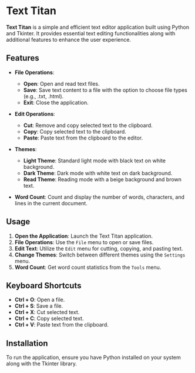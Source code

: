# Text Titan

**Text Titan** is a simple and efficient text editor application built using Python and Tkinter. It provides essential text editing functionalities along with additional features to enhance the user experience. 

## Features

- **File Operations**: 
  - **Open**: Open and read text files.
  - **Save**: Save text content to a file with the option to choose file types (e.g., .txt, .html).
  - **Exit**: Close the application.

- **Edit Operations**:
  - **Cut**: Remove and copy selected text to the clipboard.
  - **Copy**: Copy selected text to the clipboard.
  - **Paste**: Paste text from the clipboard to the editor.

- **Themes**:
  - **Light Theme**: Standard light mode with black text on white background.
  - **Dark Theme**: Dark mode with white text on dark background.
  - **Read Theme**: Reading mode with a beige background and brown text.

- **Word Count**: Count and display the number of words, characters, and lines in the current document.

## Usage

1. **Open the Application**: Launch the Text Titan application.
2. **File Operations**: Use the `File` menu to open or save files.
3. **Edit Text**: Utilize the `Edit` menu for cutting, copying, and pasting text.
4. **Change Themes**: Switch between different themes using the `Settings` menu.
5. **Word Count**: Get word count statistics from the `Tools` menu.

## Keyboard Shortcuts

- **Ctrl + O**: Open a file.
- **Ctrl + S**: Save a file.
- **Ctrl + X**: Cut selected text.
- **Ctrl + C**: Copy selected text.
- **Ctrl + V**: Paste text from the clipboard.

## Installation

To run the application, ensure you have Python installed on your system along with the Tkinter library. 
